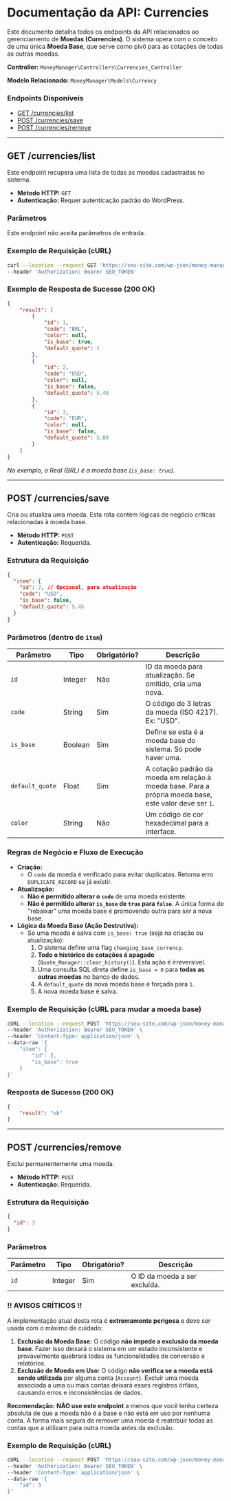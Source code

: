 
# Documentação da API: Currencies

Este documento detalha todos os endpoints da API relacionados ao gerenciamento de **Moedas (Currencies)**. O sistema opera com o conceito de uma única **Moeda Base**, que serve como pivô para as cotações de todas as outras moedas.

**Controller:** `MoneyManager\Controllers\Currencies_Controller`

**Modelo Relacionado:** `MoneyManager\Models\Currency`

### Endpoints Disponíveis

- [GET /currencies/list](#get-currencieslist)
- [POST /currencies/save](#post-currenciessave)
- [POST /currencies/remove](#post-currenciesremove)

---

## GET /currencies/list

Este endpoint recupera uma lista de todas as moedas cadastradas no sistema.

- **Método HTTP:** `GET`
- **Autenticação:** Requer autenticação padrão do WordPress.

### Parâmetros

Este endpoint não aceita parâmetros de entrada.

### Exemplo de Requisição (cURL)

```bash
curl --location --request GET 'https://seu-site.com/wp-json/money-manager/v1/currencies/list' \
--header 'Authorization: Bearer SEU_TOKEN'
```

### Exemplo de Resposta de Sucesso (200 OK)

```json
{
    "result": [
        {
            "id": 1,
            "code": "BRL",
            "color": null,
            "is_base": true,
            "default_quote": 1
        },
        {
            "id": 2,
            "code": "USD",
            "color": null,
            "is_base": false,
            "default_quote": 5.40
        },
        {
            "id": 3,
            "code": "EUR",
            "color": null,
            "is_base": false,
            "default_quote": 5.80
        }
    ]
}
```
*No exemplo, o Real (BRL) é a moeda base (`is_base: true`).*

---

## POST /currencies/save

Cria ou atualiza uma moeda. Esta rota contém lógicas de negócio críticas relacionadas à moeda base.

- **Método HTTP:** `POST`
- **Autenticação:** Requerida.

### Estrutura da Requisição

```json
{
  "item": {
    "id": 2, // Opcional, para atualização
    "code": "USD",
    "is_base": false,
    "default_quote": 5.45
  }
}
```

### Parâmetros (dentro de `item`)

| Parâmetro | Tipo | Obrigatório? | Descrição |
|---|---|---|---|
| `id` | Integer | Não | ID da moeda para atualização. Se omitido, cria uma nova. |
| `code` | String | Sim | O código de 3 letras da moeda (ISO 4217). Ex: "USD". |
| `is_base` | Boolean | Sim | Define se esta é a moeda base do sistema. Só pode haver uma. |
| `default_quote` | Float | Sim | A cotação padrão da moeda em relação à moeda base. Para a própria moeda base, este valor deve ser `1`. |
| `color` | String | Não | Um código de cor hexadecimal para a interface. |

### Regras de Negócio e Fluxo de Execução

- **Criação:**
    - O `code` da moeda é verificado para evitar duplicatas. Retorna erro `DUPLICATE_RECORD` se já existir.
- **Atualização:**
    - **Não é permitido alterar o `code`** de uma moeda existente.
    - **Não é permitido alterar `is_base` de `true` para `false`**. A única forma de "rebaixar" uma moeda base é promovendo outra para ser a nova base.
- **Lógica da Moeda Base (Ação Destrutiva):**
    - Se uma moeda é salva com `is_base: true` (seja na criação ou atualização):
        1.  O sistema define uma flag `changing_base_currency`.
        2.  **Todo o histórico de cotações é apagado** (`Quote_Manager::clear_history()`). Esta ação é irreversível.
        3.  Uma consulta SQL direta define `is_base = 0` para **todas as outras moedas** no banco de dados.
        4.  A `default_quote` da nova moeda base é forçada para `1`.
        5.  A nova moeda base é salva.

### Exemplo de Requisição (cURL para mudar a moeda base)

```bash
cURL --location --request POST 'https://seu-site.com/wp-json/money-manager/v1/currencies/save' \
--header 'Authorization: Bearer SEU_TOKEN' \
--header 'Content-Type: application/json' \
--data-raw '{
    "item": {
        "id": 2, 
        "is_base": true
    }
}'
```

### Resposta de Sucesso (200 OK)

```json
{
    "result": "ok"
}
```

---

## POST /currencies/remove

Exclui permanentemente uma moeda.

- **Método HTTP:** `POST`
- **Autenticação:** Requerida.

### Estrutura da Requisição

```json
{
  "id": 3
}
```

### Parâmetros

| Parâmetro | Tipo | Obrigatório? | Descrição |
|---|---|---|---|
| `id` | Integer | Sim | O ID da moeda a ser excluída. |

### !! AVISOS CRÍTICOS !!

A implementação atual desta rota é **extremamente perigosa** e deve ser usada com o máximo de cuidado:

1.  **Exclusão da Moeda Base:** O código **não impede a exclusão da moeda base**. Fazer isso deixará o sistema em um estado inconsistente e provavelmente quebrará todas as funcionalidades de conversão e relatórios.
2.  **Exclusão de Moeda em Uso:** O código **não verifica se a moeda está sendo utilizada** por alguma conta (`Account`). Excluir uma moeda associada a uma ou mais contas deixará esses registros órfãos, causando erros e inconsistências de dados.

**Recomendação:** **NÃO use este endpoint** a menos que você tenha certeza absoluta de que a moeda não é a base e não está em uso por nenhuma conta. A forma mais segura de remover uma moeda é reatribuir todas as contas que a utilizam para outra moeda antes da exclusão.

### Exemplo de Requisição (cURL)

```bash
cURL --location --request POST 'https://seu-site.com/wp-json/money-manager/v1/currencies/remove' \
--header 'Authorization: Bearer SEU_TOKEN' \
--header 'Content-Type: application/json' \
--data-raw '{
    "id": 3
}'
```

